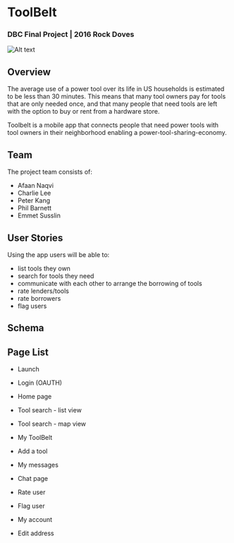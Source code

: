 # ToolBelt
### DBC Final Project | 2016 Rock Doves

![Alt text](../image/toolbelt.png?raw=true "Optional Title")


## Overview
The average use of a power tool over its life in US households is estimated to be less than 30 minutes. This means that many tool owners pay for tools that are only needed once, and that many people that need tools are left with the option to buy or rent from a hardware store.

Toolbelt is a mobile app that connects people that need power tools with tool owners in their neighborhood enabling a power-tool-sharing-economy.

## Team
The project team consists of:
* Afaan Naqvi
* Charlie Lee
* Peter Kang
* Phil Barnett
* Emmet Susslin

## User Stories
Using the app users will be able to:
* list tools they own
* search for tools they need
* communicate with each other to arrange the borrowing of tools
* rate lenders/tools
* rate borrowers
* flag users

## Schema



## Page List
* Launch
* Login (OAUTH)
* Home page

* Tool search - list view
* Tool search - map view

* My ToolBelt
* Add a tool

* My messages
* Chat page
* Rate user
* Flag user

* My account
* Edit address
